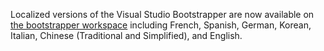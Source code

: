 Localized versions of the Visual Studio Bootstrapper are now available on [the bootstrapper workspace](http://workspaces.gotdotnet.com/vsboot) including French, Spanish, German, Korean, Italian, Chinese (Traditional and Simplified), and English.